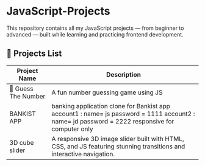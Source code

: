 # JavaScript-Projects
This repository contains all my JavaScript projects — from beginner to advanced — built while learning and practicing frontend development.
## 🚀 Projects List

| Project Name | Description | 
|---------------|-------------|
| 🎯 Guess The Number | A fun number guessing game using JS |
| BANKIST APP| banking application clone for Bankist app account1 : name= js password = 1111 account2 : name= jd password = 2222 responsive for computer only|
|  3D cube slider     | A responsive 3D image slider built with HTML, CSS, and JS featuring stunning transitions and interactive navigation.|


